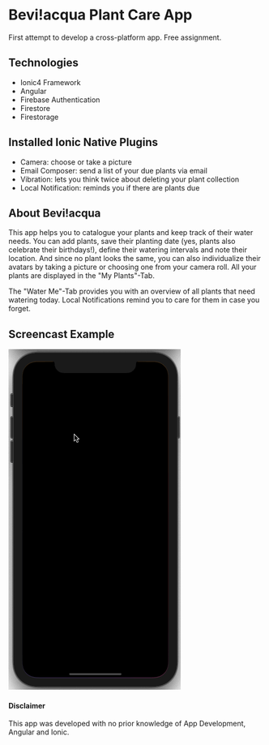 # Bevi!acqua Plant Care App
First attempt to develop a cross-platform app.
Free assignment. 

## Technologies
* Ionic4 Framework 
* Angular
* Firebase Authentication
* Firestore 
* Firestorage

## Installed Ionic Native Plugins 
* Camera: choose or take a picture
* Email Composer: send a list of your due plants via email
* Vibration: lets you think twice about deleting your plant collection
* Local Notification: reminds you if there are plants due

## About Bevi!acqua
This app helps you to catalogue your plants and keep track of their water needs.
You can add plants, save their planting date (yes, plants also celebrate their birthdays!), 
define their watering intervals and note their location.
And since no plant looks the same, you can also individualize their avatars by taking a picture or choosing one from your camera roll.
All your plants are displayed in the "My Plants"-Tab.

The "Water Me"-Tab provides you with an overview of all plants that need watering today. 
Local Notifications remind you to care for them in case you forget.

## Screencast Example

![](bevi_IOS_final.gif)


#### Disclaimer
This app was developed with no prior knowledge of App Development, Angular and Ionic.



